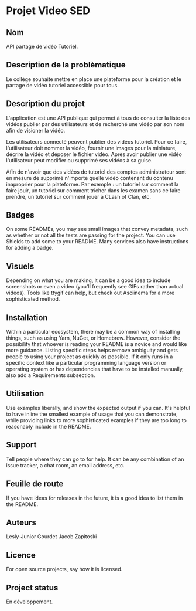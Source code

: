# Projet Video SED

## Nom
API partage de vidéo Tutoriel.

## Description de la problèmatique
Le collège souhaite mettre en place une plateforme pour la création et le partage de vidéo tutoriel
accessible pour tous.


## Description du projet
L'application est une API publique qui permet à tous de consulter la liste des vidéos publier par des utilisateurs et de recherché une vidéo par son nom afin de visioner la vidéo.

Les utilisateurs connecté peuvent publier des vidéos tutoriel. Pour ce faire, l'utilisateur doit nommer la vidéo, fournir une images pour la miniature, décrire la vidéo et déposer le fichier vidéo. Après avoir publier une vidéo l'utilisateur peut modifier ou supprimé ses vidéos à sa guise.

Afin de n'avoir que des vidéos de tutoriel des comptes administrateur sont en mesure de supprimé n'importe quelle vidéo contenant du contenu inaproprier pour la plateforme. Par exemple : un tutoriel sur comment la faire jouir, un tutoriel sur comment tricher dans les examen sans ce faire prendre, un tutoriel sur comment jouer à CLash of Clan, etc.

## Badges
On some READMEs, you may see small images that convey metadata, such as whether or not all the tests are passing for the project. You can use Shields to add some to your README. Many services also have instructions for adding a badge.

## Visuels
Depending on what you are making, it can be a good idea to include screenshots or even a video (you'll frequently see GIFs rather than actual videos). Tools like ttygif can help, but check out Asciinema for a more sophisticated method.

## Installation
Within a particular ecosystem, there may be a common way of installing things, such as using Yarn, NuGet, or Homebrew. However, consider the possibility that whoever is reading your README is a novice and would like more guidance. Listing specific steps helps remove ambiguity and gets people to using your project as quickly as possible. If it only runs in a specific context like a particular programming language version or operating system or has dependencies that have to be installed manually, also add a Requirements subsection.

## Utilisation
Use examples liberally, and show the expected output if you can. It's helpful to have inline the smallest example of usage that you can demonstrate, while providing links to more sophisticated examples if they are too long to reasonably include in the README.

## Support
Tell people where they can go to for help. It can be any combination of an issue tracker, a chat room, an email address, etc.

## Feuille de route
If you have ideas for releases in the future, it is a good idea to list them in the README.

## Auteurs
Lesly-Junior Gourdet
Jacob Zapitoski

## Licence
For open source projects, say how it is licensed.

## Project status
En développement.
